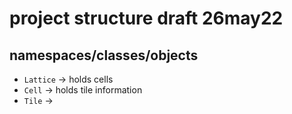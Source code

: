 # project structure draft 26may22

## namespaces/classes/objects
- `Lattice` -> holds cells
- `Cell` -> holds tile information
- `Tile` -> 